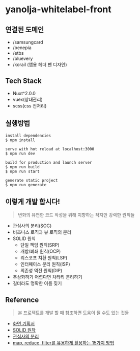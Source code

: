 # yanolja-whitelabel-front

## 연결된 도메인
- /samsungcard
- /benepia
- /etbs
- /bluevery
- /korail (앱용 헤더 뺀 디자인)

## Tech Stack
- Nuxt^2.0.0
- vuex(상태관리)
- scss(css 전처리)

## 실행방법
```
install dependencies
$ npm install

serve with hot reload at localhost:3000
$ npm run dev

build for production and launch server
$ npm run build
$ npm run start

generate static project
$ npm run generate
```

## 이렇게 개발 합시다!
> 변화의 유연한 코드 작성을 위해 지향하는 작지만 강력한 원칙들

- 관심사의 분리(SOC)
- 비즈니스 로직과 뷰 로직의 분리
- SOLID 원칙
    - 단일 책임 뭔칙(SRP)
    - 개방/폐쇄 원칙(OCP)
    - 리스코프 치환 원칙(LSP)
    - 인터페이스 분리 원칙(ISP)
    - 의존성 역전 원칙(DIP)
- 추상화하기 어렵다면 차라리 분리하기
- 길더라도 명확한 이름 짖기

## Reference
> 본 프로젝트를 개발 할 때 참조하면 도움이 될 수도 있는 것들

- [화면 기획서](https://docs.google.com/presentation/d/1TJfQt1p6MdWlLklU2G3ntXqqfHTxftLyChIquS44wUE/edit#slide=id.ga3e55a4088_0_0)
- [SOLID 원착](https://blog.woolta.com/categories/2/posts/160)
- [관심사의 분리](https://medium.com/@smartbosslee/%EA%B4%80%EC%8B%AC%EC%82%AC%EC%9D%98-%EB%B6%84%EB%A6%AC-separation-of-concerns-soc-8a8d09df066d)
- [map, reduce, filter를 유용하게 활용하는 15가지 방법](https://dongmin-jang.medium.com/javascript-15%EA%B0%80%EC%A7%80-%EC%9C%A0%EC%9A%A9%ED%95%9C-map-reduce-filter-bfbc74f0debd)

